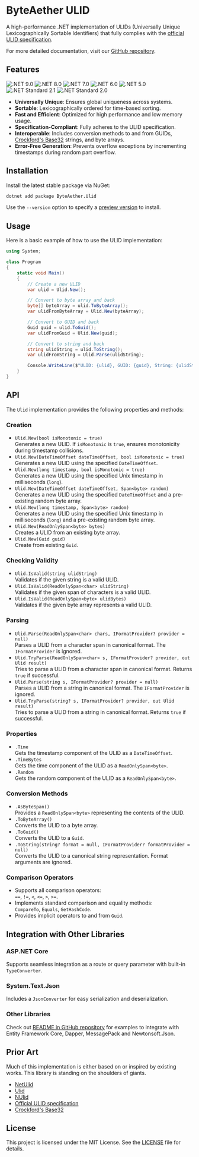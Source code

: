 # ByteAether ULID

A high-performance .NET implementation of ULIDs (Universally Unique Lexicographically Sortable Identifiers) that fully complies with the [official ULID specification](https://github.com/ulid/spec).

For more detailed documentation, visit our [GitHub repository](https://github.com/ByteAether/Ulid).

## Features

![.NET 9.0](https://img.shields.io/badge/.NET-9.0-brightgreen)
![.NET 8.0](https://img.shields.io/badge/.NET-8.0-brightgreen)
![.NET 7.0](https://img.shields.io/badge/.NET-7.0-green)
![.NET 6.0](https://img.shields.io/badge/.NET-6.0-green)
![.NET 5.0](https://img.shields.io/badge/.NET-5.0-yellow)
![.NET Standard 2.1](https://img.shields.io/badge/.NET-Standard_2.1-yellow)
![.NET Standard 2.0](https://img.shields.io/badge/.NET-Standard_2.0-green)

- **Universally Unique**: Ensures global uniqueness across systems.
- **Sortable**: Lexicographically ordered for time-based sorting.
- **Fast and Efficient**: Optimized for high performance and low memory usage.
- **Specification-Compliant**: Fully adheres to the ULID specification.
- **Interoperable**: Includes conversion methods to and from GUIDs, [Crockford's Base32](https://www.crockford.com/base32.html) strings, and byte arrays.
- **Error-Free Generation**: Prevents overflow exceptions by incrementing timestamps during random part overflow.

## Installation

Install the latest stable package via NuGet:

```sh
dotnet add package ByteAether.Ulid
```

Use the `--version` option to specify a [preview version](https://www.nuget.org/packages/ByteAether.Ulid/absoluteLatest) to install.

## Usage

Here is a basic example of how to use the ULID implementation:

```csharp
using System;

class Program
{
    static void Main()
    {
        // Create a new ULID
        var ulid = Ulid.New();

        // Convert to byte array and back
        byte[] byteArray = ulid.ToByteArray();
        var ulidFromByteArray = Ulid.New(byteArray);

        // Convert to GUID and back
        Guid guid = ulid.ToGuid();
        var ulidFromGuid = Ulid.New(guid);

        // Convert to string and back
        string ulidString = ulid.ToString();
        var ulidFromString = Ulid.Parse(ulidString);

        Console.WriteLine($"ULID: {ulid}, GUID: {guid}, String: {ulidString}");
    }
}
```

## API

The `Ulid` implementation provides the following properties and methods:

### Creation

- `Ulid.New(bool isMonotonic = true)`\
Generates a new ULID. If `isMonotonic` is `true`, ensures monotonicity during timestamp collisions.
- `Ulid.New(DateTimeOffset dateTimeOffset, bool isMonotonic = true)`\
Generates a new ULID using the specified `DateTimeOffset`.
- `Ulid.New(long timestamp, bool isMonotonic = true)`\
Generates a new ULID using the specified Unix timestamp in milliseconds (`long`).
- `Ulid.New(DateTimeOffset dateTimeOffset, Span<byte> random)`\
Generates a new ULID using the specified `DateTimeOffset` and a pre-existing random byte array.
- `Ulid.New(long timestamp, Span<byte> random)`\
Generates a new ULID using the specified Unix timestamp in milliseconds (`long`) and a pre-existing random byte array.
- `Ulid.New(ReadOnlySpan<byte> bytes)`\
Creates a ULID from an existing byte array.
- `Ulid.New(Guid guid)`\
Create from existing `Guid`.

### Checking Validity

- `Ulid.IsValid(string ulidString)`\
Validates if the given string is a valid ULID.
- `Ulid.IsValid(ReadOnlySpan<char> ulidString)`\
Validates if the given span of characters is a valid ULID.
- `Ulid.IsValid(ReadOnlySpan<byte> ulidBytes)`\
Validates if the given byte array represents a valid ULID.

### Parsing

- `Ulid.Parse(ReadOnlySpan<char> chars, IFormatProvider? provider = null)`\
Parses a ULID from a character span in canonical format. The `IFormatProvider` is ignored.
- `Ulid.TryParse(ReadOnlySpan<char> s, IFormatProvider? provider, out Ulid result)`\
Tries to parse a ULID from a character span in canonical format. Returns `true` if successful.
- `Ulid.Parse(string s, IFormatProvider? provider = null)`\
Parses a ULID from a string in canonical format. The `IFormatProvider` is ignored.
- `Ulid.TryParse(string? s, IFormatProvider? provider, out Ulid result)`\
Tries to parse a ULID from a string in canonical format. Returns `true` if successful.

### Properties

- `.Time`\
Gets the timestamp component of the ULID as a `DateTimeOffset`.
- `.TimeBytes`\
Gets the time component of the ULID as a `ReadOnlySpan<byte>`.
- `.Random`\
Gets the random component of the ULID as a `ReadOnlySpan<byte>`.

### Conversion Methods

- `.AsByteSpan()`\
Provides a `ReadOnlySpan<byte>` representing the contents of the ULID.
- `.ToByteArray()`\
Converts the ULID to a byte array.
- `.ToGuid()`\
Converts the ULID to a `Guid`.
- `.ToString(string? format = null, IFormatProvider? formatProvider = null)`\
Converts the ULID to a canonical string representation. Format arguments are ignored.

### Comparison Operators

- Supports all comparison operators:\
`==`, `!=`, `<`, `<=`, `>`, `>=`.
- Implements standard comparison and equality methods:\
`CompareTo`, `Equals`, `GetHashCode`.
- Provides implicit operators to and from `Guid`.

## Integration with Other Libraries

### ASP.NET Core

Supports seamless integration as a route or query parameter with built-in `TypeConverter`.

### System.Text.Json

Includes a `JsonConverter` for easy serialization and deserialization.

### Other Libraries

Check out [README in GitHub repository](https://github.com/ByteAether/Ulid/blob/main/README.md) for examples to integrate with Entity Framework Core, Dapper, MessagePack and Newtonsoft.Json.

## Prior Art

Much of this implementation is either based on or inspired by existing works. This library is standing on the shoulders of giants.

  * [NetUlid](https://github.com/ultimicro/netulid)
  * [Ulid](https://github.com/Cysharp/Ulid)
  * [NUlid](https://github.com/RobThree/NUlid)
  * [Official ULID specification](https://github.com/ulid/spec)
  * [Crockford's Base32](https://www.crockford.com/base32.html)

## License

This project is licensed under the MIT License. See the [LICENSE](LICENSE) file for details.